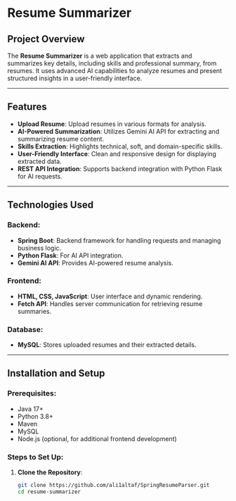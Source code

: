 # Resume Summarizer

## Project Overview

The **Resume Summarizer** is a web application that extracts and summarizes key details, including skills and professional summary, from resumes. It uses advanced AI capabilities to analyze resumes and present structured insights in a user-friendly interface.

---

## Features

- **Upload Resume**: Upload resumes in various formats for analysis.
- **AI-Powered Summarization**: Utilizes Gemini AI API for extracting and summarizing resume content.
- **Skills Extraction**: Highlights technical, soft, and domain-specific skills.
- **User-Friendly Interface**: Clean and responsive design for displaying extracted data.
- **REST API Integration**: Supports backend integration with Python Flask for AI requests.

---

## Technologies Used

### Backend:
- **Spring Boot**: Backend framework for handling requests and managing business logic.
- **Python Flask**: For AI API integration.
- **Gemini AI API**: Provides AI-powered resume analysis.

### Frontend:
- **HTML, CSS, JavaScript**: User interface and dynamic rendering.
- **Fetch API**: Handles server communication for retrieving resume summaries.

### Database:
- **MySQL**: Stores uploaded resumes and their extracted details.

---

## Installation and Setup

### Prerequisites:
- Java 17+
- Python 3.8+
- Maven
- MySQL
- Node.js (optional, for additional frontend development)

### Steps to Set Up:

1. **Clone the Repository**:
   ```bash
   git clone https://github.com/ali1altaf/SpringResumeParser.git
   cd resume-summarizer
